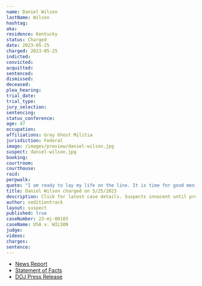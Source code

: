 ```yaml
---
name: Daniel Wilson
lastName: Wilson
hashtag:
aka:
residence: Kentucky
status: Charged
date: 2023-05-25
charged: 2023-05-25
indicted:
convicted:
acquitted:
sentenced:
dismissed:
deceased:
plea_hearing:
trial_date:
trial_type:
jury_selection:
sentencing:
status_conference:
age: 47
occupation:
affiliations: Gray Ghost Militia
jurisdiction: Federal
image: /images/preview/daniel-wilson.jpg
suspect: daniel-wilson.jpg
booking:
courtroom:
courthouse:
raid:
perpwalk:
quote: "I am ready to lay my life on the line. It is time for good men to do bad things."
title: Daniel Wilson charged on 5/25/2023
description: Click for latest case details. Suspects innocent until proven guilty.
author: seditiontrack
layout: suspect
published: true
caseNumber: 23-mj-00103
caseName: USA v. WILSON
judge:
videos:
charges:
sentence:
---
```


- [News Report](https://www.courier-journal.com/story/news/2023/05/25/daniel-edwin-wilson-of-louisville-arrested-jan-6-insurrection/70258453007/)
- [Statement of Facts](https://www.justice.gov/usao-dc/press-release/file/1585261/download)
- [DOJ Press Release](https://www.justice.gov/usao-dc/pr/kentucky-militia-member-charged-felony-and-misdemeanors-actions-during-jan-6-capitol)
